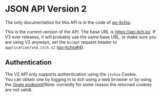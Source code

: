 # JSON API Version 2
The only documentation for this API is in the code of [go-itchio](https://github.com/itchio/go-itchio).  

This is the current version of the API. The base URL is https://api.itch.io/. If V3 ever releases, it will probably use the same base URL, to make sure you are using V2 anyways, set the `Accept` request header to `application/vnd.itch.v2` ([go-itchio#4](https://github.com/itchio/go-itchio/issues/4)).  

## Authentication
The V2 API only supports authentication using the `itchio` Cookie.  
You can obtain one by logging in to itch using a web browser or by using the [/login endpoint](login.html)(Note: currently for some reason the returned cookies are not valid).  